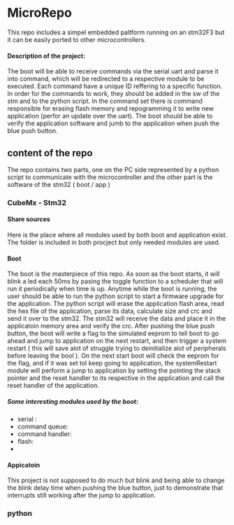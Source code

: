 # MicroRepo
This repo includes a simpel embedded paltform running on an stm32F3 but it can be easily ported to other microcontrollers.
#### Description of the project:
The boot will be able to receive commands via the serial uart and parse it into command, which will be redirected to a respective module to be executed. Each command have a unique ID reffering to a specific function. In order for the commands to work, they should be added in the sw of the stm and to the python script. In the command set there is command responsible for erasing flash memory and repogramming it to write new application (perfor an update over the uart). The boot should be able to verify the application software and jumb to the application when push the blue push button.
## content of the repo
The repo contains two parts, one on the PC side represented by a python script to communicate with the microcontroller and the other part is the software of the stm32 ( boot / app )
### CubeMx - Stm32
#### Share sources
Here is the place where all modules used by both boot and application exist. The folder is included in both procject but only needed modules are used.
#### Boot
The boot is the masterpiece of this repo. As soon as the boot starts, it will blink a led each 50ms by pasing the toggle function to a scheduler that will run it periodically when time is up. Anytime while the boot is running, the user should be able to run the python script to start a firmware upgrade for the application. The python script will erase the application flash area, read the hex file of the application, parse its data, calculate size and crc and send it over to the stm32. The stm32 will receive the data and place it in the applicatoin memory area and verify the crc. After pushing the blue push button, the boot will write a flag to the simulated eeprom to tell boot to go ahead and jump to application on the next restart, and then trigger a system restart ( this will save alot of struggle trying to deinitialize alot of peripherals before leaving the bool ). On the next start boot will check the eeprom for the flag, and if it was set tol keep going to application, the systemRestart module will perform a jump to application by setting the pointing the stack pointer and the reset handler to its respective in the application and call the reset handler of the application.
##### Some interesting modules used by the boot:
- serial :
- command queue:
- command handler:
- flash:
- 
#### Appicatoin
This project is not supposed to do much but blink and being able to change the blink delay time when pushing the blue button, just to demonstrate that interrupts still working after the jump to application.
### python
